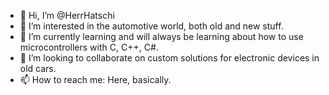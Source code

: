 - 👋 Hi, I’m @HerrHatschi
- 👀 I’m interested in the automotive world, both old and new stuff.
- 🌱 I’m currently learning and will always be learning about how to use microcontrollers with C, C++, C#.
- 💞️ I’m looking to collaborate on custom solutions for electronic devices in old cars.
- 📫 How to reach me: Here, basically.

<!---
HerrHatschi/HerrHatschi is a ✨ special ✨ repository because its `README.md` (this file) appears on your GitHub profile.
You can click the Preview link to take a look at your changes.
--->
